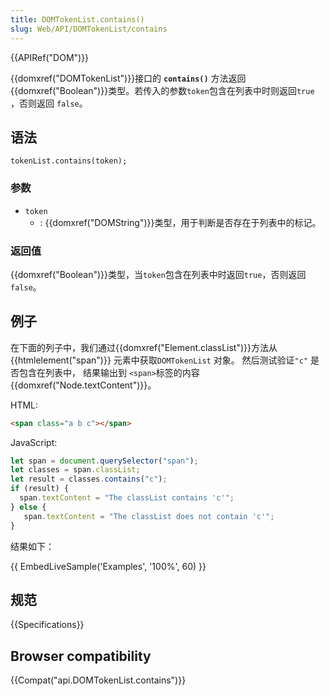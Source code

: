 ```yaml
---
title: DOMTokenList.contains()
slug: Web/API/DOMTokenList/contains
---
```

{{APIRef("DOM")}}

{{domxref("DOMTokenList")}}接口的 **`contains()`** 方法返回{{domxref("Boolean")}}类型。若传入的参数`token`包含在列表中时则返回`true` ，否则返回 `false`。

## 语法

```plain
tokenList.contains(token);
```

### 参数

- `token`
  - : {{domxref("DOMString")}}类型，用于判断是否存在于列表中的标记。

### 返回值

{{domxref("Boolean")}}类型，当`token`包含在列表中时返回`true`，否则返回`false`。

## 例子

在下面的列子中，我们通过{{domxref("Element.classList")}}方法从 {{htmlelement("span")}} 元素中获取`DOMTokenList` 对象。 然后测试验证`"c"` 是否包含在列表中， 结果输出到 `<span>`标签的内容 {{domxref("Node.textContent")}}。

HTML:

```html
<span class="a b c"></span>
```

JavaScript:

```js
let span = document.querySelector("span");
let classes = span.classList;
let result = classes.contains("c");
if (result) {
  span.textContent = "The classList contains 'c'";
} else {
   span.textContent = "The classList does not contain 'c'";
}
```

结果如下：

{{ EmbedLiveSample('Examples', '100%', 60) }}

## 规范

{{Specifications}}

## Browser compatibility

{{Compat("api.DOMTokenList.contains")}}
